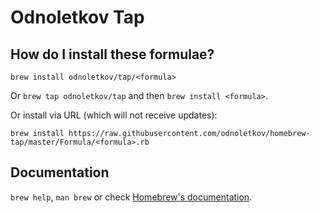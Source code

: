 # Odnoletkov Tap

## How do I install these formulae?
`brew install odnoletkov/tap/<formula>`

Or `brew tap odnoletkov/tap` and then `brew install <formula>`.

Or install via URL (which will not receive updates):

```
brew install https://raw.githubusercontent.com/odnoletkov/homebrew-tap/master/Formula/<formula>.rb
```

## Documentation
`brew help`, `man brew` or check [Homebrew's documentation](https://docs.brew.sh).
